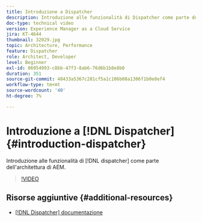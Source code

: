 ```yaml
---
title: Introduzione a Dispatcher
description: Introduzione alle funzionalità di Dispatcher come parte dell’architettura di AEM.
doc-type: technical video
version: Experience Manager as a Cloud Service
jira: KT-4644
thumbnail: 32029.jpg
topic: Architecture, Performance
feature: Dispatcher
role: Architect, Developer
level: Beginner
exl-id: 06954993-c8bb-47f3-8ab6-76d6b1b8e8b0
duration: 351
source-git-commit: 48433a5367c281cf5a1c106b08a1306f1b0e8ef4
workflow-type: tm+mt
source-wordcount: '40'
ht-degree: 7%

---
```


# Introduzione a [!DNL Dispatcher] {#introduction-dispatcher}

Introduzione alle funzionalità di [!DNL dispatcher] come parte dell&#39;architettura di AEM.

>[!VIDEO](https://video.tv.adobe.com/v/36984?quality=12&learn=on&captions=ita)

## Risorse aggiuntive {#additional-resources}

* [[!DNL Dispatcher] documentazione](https://experienceleague.adobe.com/docs/experience-manager-dispatcher/using/dispatcher.html?lang=it)

